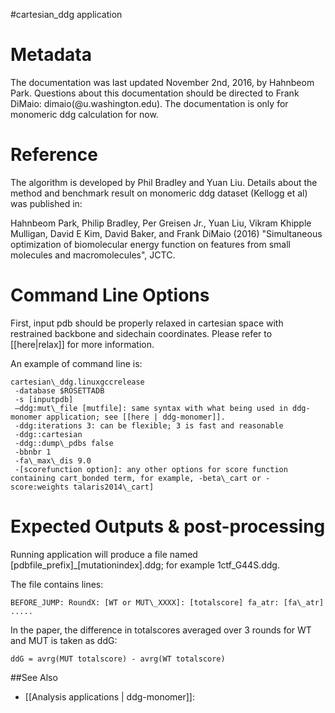 #cartesian\_ddg application

Metadata
========
The documentation was last updated November 2nd, 2016, by Hahnbeom Park. Questions about this documentation should be directed to Frank DiMaio: dimaio(@u.washington.edu). The documentation is only for monomeric ddg calculation for now.

Reference
==========

The algorithm is developed by Phil Bradley and Yuan Liu. Details about the method and benchmark result on monomeric ddg dataset (Kellogg et al) was published in:

Hahnbeom Park, Philip Bradley, Per Greisen Jr., Yuan Liu, Vikram Khipple Mulligan, David E Kim, David Baker, and Frank DiMaio (2016) "Simultaneous optimization of biomolecular energy function on features from small molecules and macromolecules", JCTC. 

Command Line Options
====================
First, input pdb should be properly relaxed in cartesian space with restrained backbone and sidechain coordinates. Please refer to [[here|relax]] for more information. 

An example of command line is:
```
cartesian\_ddg.linuxgccrelease 
 -database $ROSETTADB
 -s [inputpdb] 
 –ddg:mut\_file [mutfile]: same syntax with what being used in ddg-monomer application; see [[here | ddg-monomer]].
 -ddg:iterations 3: can be flexible; 3 is fast and reasonable
 -ddg::cartesian 
 -ddg::dump\_pdbs false 
 -bbnbr 1
 -fa\_max\_dis 9.0
 -[scorefunction option]: any other options for score function containing cart_bonded term, for example, -beta\_cart or -score:weights talaris2014\_cart]
```

Expected Outputs & post-processing
===============
Running application will produce a file named [pdbfile_prefix]\_[mutationindex].ddg; for example 1ctf\_G44S.ddg. 

The file contains lines:
```
BEFORE_JUMP: RoundX: [WT or MUT\_XXXX]: [totalscore] fa_atr: [fa\_atr] .....
```

In the paper, the difference in totalscores averaged over 3 rounds for WT and MUT is taken as ddG:

```
ddG = avrg(MUT totalscore) - avrg(WT totalscore)
```

##See Also
* [[Analysis applications | ddg-monomer]]: 